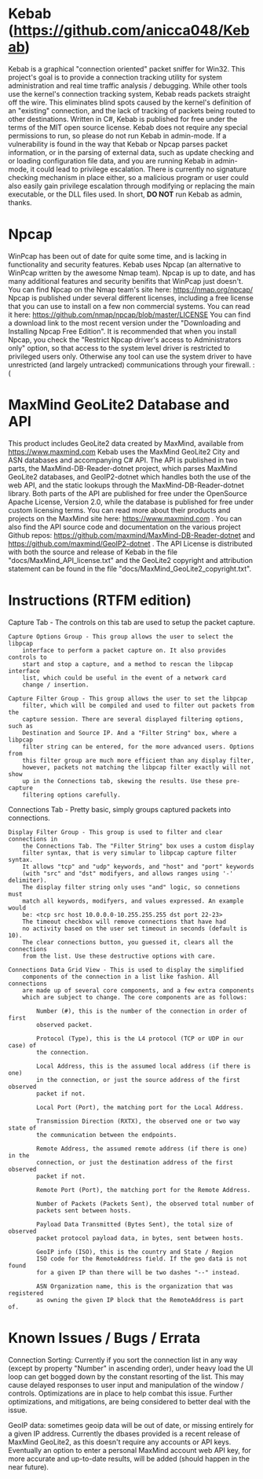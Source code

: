 # Kebab (https://github.com/anicca048/Kebab)
Kebab is a graphical "connection oriented" packet sniffer for Win32.
This project's goal is to provide a connection tracking utility for system
	administration and real time traffic analysis / debugging. While other tools
	use the kernel's connection tracking system, Kebab reads packets straight
	off the wire. This eliminates blind spots caused by the kernel's definition
	of an "existing" connection, and the lack of tracking of packets being
	routed to other destinations.
Written in C#, Kebab is published for free under the terms of the MIT
	open source license.
Kebab does not require any special permissions to run, so please do not run
	Kebab in admin-mode. If a vulnerability is found in the way that Kebab or
	Npcap parses packet information, or in the parsing of external data, such as
	update checking and or loading configuration file data, and you are
	running Kebab in admin-mode, it could lead to privilege escalation. There is
    currently no signature checking mechanism in place either, so a malicious
    program or user could also easily gain privilege escalation through
    modifying or replacing the main executable, or the DLL files used. In short,
    **DO NOT** run Kebab as admin, thanks.

# Npcap
WinPcap has been out of date for quite some time, and is lacking in
	functionality and security features.
Kebab uses Npcap (an alternative to WinPcap written by the awesome Nmap team).
	Npcap is up to date, and has many additional features and security
	benifits that WinPcap just doesn't.
You can find Npcap on the Nmap team's site here: https://nmap.org/npcap/
Npcap is published under several different licenses, including a free license
	that you can use to install on a few non commercial systems. You can read it
	here: https://github.com/nmap/npcap/blob/master/LICENSE
You can find a download link to the most recent version under the "Downloading
	and Installing Npcap Free Edition".
It is recommended that when you install Npcap, you check the "Restrict Npcap
    driver's access to Administrators only" option, so that access to the
	system level driver is restricted to privileged users only. Otherwise any
    tool can use the system driver to have unrestricted (and largely untracked)
	communications through your firewall. :(

# MaxMind GeoLite2 Database and API
This product includes GeoLite2 data created by MaxMind, available from
	https://www.maxmind.com
Kebab uses the MaxMind GeoLite2 City and ASN databases and accompanying C# API.
	The API is published in two parts, the MaxMind-DB-Reader-dotnet project,
	which parses MaxMind GeoLite2 databases, and GeoIP2-dotnet which handles
	both the use of the web API, and the static lookups through the
	MaxMind-DB-Reader-dotnet library.
Both parts of the API are published for free under the OpenSource Apache
	License, Version 2.0, while the database is published for free under custom
	licensing terms.
You can read more about their products and projects on the MaxMind site here:
	https://www.maxmind.com . You can also find the API source code and
	documentation on the various project Github repos:
	https://github.com/maxmind/MaxMind-DB-Reader-dotnet and 
	https://github.com/maxmind/GeoIP2-dotnet .
The API License is distributed with both the source and release of Kebab in the
	file "docs/MaxMind_API_license.txt" and the GeoLite2 copyright and
	attribution statement can be found in the file
	"docs/MaxMind_GeoLite2_copyright.txt".

# Instructions (RTFM edition)
Capture Tab - The controls on this tab are used to setup the packet capture.
	
	Capture Options Group - This group allows the user to select the libpcap
		interface to perform a packet capture on. It also provides controls to
		start and stop a capture, and a method to rescan the libpcap interface
		list, which could be useful in the event of a network card
		change / insertion.
	
	Capture Filter Group - This group allows the user to set the libpcap
		filter, which will be compiled and used to filter out packets from the
		capture session. There are several displayed filtering options, such as
		Destination and Source IP. And a "Filter String" box, where a libpcap
		filter string can be entered, for the more advanced users. Options from
		this filter group are much more efficient than any display filter,
		however, packets not matching the libpcap filter exactly will not show
		up in the Connections tab, skewing the results. Use these pre-capture
		filtering options carefully.

Connections Tab - Pretty basic, simply groups captured packets into connections.
	
	Display Filter Group - This group is used to filter and clear connections in
		the Connections Tab. The "Filter String" box uses a custom display
        filter syntax, that is very simular to libpcap capture filter syntax.
        It allows "tcp" and "udp" keywords, and "host" and "port" keywords
        (with "src" and "dst" modifyers, and allows ranges using '-' delimiter).
        The display filter string only uses "and" logic, so connetions must
        match all keywords, modifyers, and values expressed. An example would
        be: <tcp src host 10.0.0.0-10.255.255.255 dst port 22-23>
        The timeout checkbox will remove connections that have had
		no activity based on the user set timeout in seconds (default is 10).
		The clear connections button, you guessed it, clears all the connections
		from the list. Use these destructive options with care.
	
	Connections Data Grid View - This is used to display the simplified
		components of the connection in a list like fashion. All connections
		are made up of several core components, and a few extra components
		which are subject to change. The core components are as follows:
			
			Number (#), this is the number of the connection in order of first
			observed packet.
			
			Protocol (Type), this is the L4 protocol (TCP or UDP in our case) of
			the connection.
			
			Local Address, this is the assumed local address (if there is one)
			in the connection, or just the source address of the first observed
			packet if not.
			
			Local Port (Port), the matching port for the Local Address.
			
			Transmission Direction (RXTX), the observed one or two way state of
			the communication between the endpoints.
			
			Remote Address, the assumed remote address (if there is one) in the
			connection, or just the destination address of the first observed
			packet if not.
			
			Remote Port (Port), the matching port for the Remote Address.
			
			Number of Packets (Packets Sent), the observed total number of
            packets sent between hosts.
			
			Payload Data Transmitted (Bytes Sent), the total size of observed
			packet protocol payload data, in bytes, sent between hosts.
			
			GeoIP info (ISO), this is the country and State / Region
			ISO code for the RemoteAddress field. If the geo data is not found
			for a given IP than there will be two dashes "--" instead.
			
			ASN Organization name, this is the organization that was registered
			as owning the given IP block that the RemoteAddress is part of.

# Known Issues / Bugs / Errata
Connection Sorting: Currently if you sort the connection list in any way
(except by property "Number" in ascending order), under heavy load the UI loop
can get bogged down by the constant resorting of the list. This may cause
delayed responses to user input and manipulation of the window / controls.
Optimizations are in place to help combat this issue. Further optimizations,
and mitigations, are being considered to better deal with the issue.

GeoIP data: sometimes geoip data will be out of date, or missing entirely for a
given IP address. Currently the dbases provided is a recent release of
MaxMind GeoLite2, as this doesn't require any accounts or API keys. Eventually
an option to enter a personal MaxMind account web API key, for more accurate and
up-to-date results, will be added (should happen in the near future).
